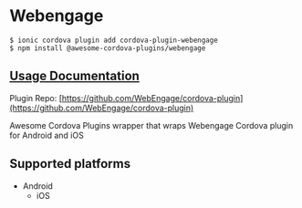 # Webengage

```
$ ionic cordova plugin add cordova-plugin-webengage
$ npm install @awesome-cordova-plugins/webengage
```

## [Usage Documentation](https://danielsogl.gitbook.io/awesome-cordova-plugins/plugins/webengage/)

Plugin Repo: [https://github.com/WebEngage/cordova-plugin](https://github.com/WebEngage/cordova-plugin)

Awesome Cordova Plugins wrapper that wraps Webengage Cordova plugin for Android and iOS

## Supported platforms

- Android
  - iOS
  


